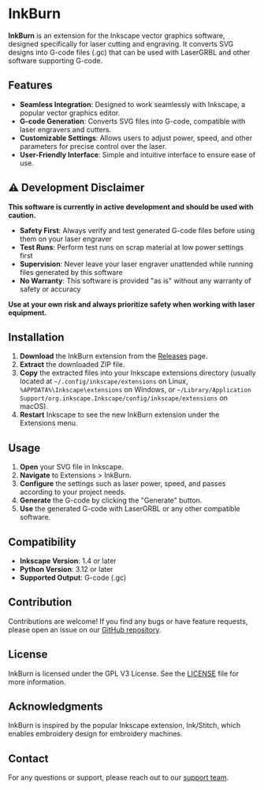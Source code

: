 # InkBurn

**InkBurn** is an extension for the Inkscape vector graphics software, designed specifically for laser cutting and engraving. It converts SVG designs into G-code files (.gc) that can be used with LaserGRBL and other software supporting G-code.


## Features

- **Seamless Integration**: Designed to work seamlessly with Inkscape, a popular vector graphics editor.
- **G-code Generation**: Converts SVG files into G-code, compatible with laser engravers and cutters.
- **Customizable Settings**: Allows users to adjust power, speed, and other parameters for precise control over the laser.
- **User-Friendly Interface**: Simple and intuitive interface to ensure ease of use.

## ⚠️ Development Disclaimer

**This software is currently in active development and should be used with caution.** 

- **Safety First**: Always verify and test generated G-code files before using them on your laser engraver
- **Test Runs**: Perform test runs on scrap material at low power settings first
- **Supervision**: Never leave your laser engraver unattended while running files generated by this software
- **No Warranty**: This software is provided "as is" without any warranty of safety or accuracy

**Use at your own risk and always prioritize safety when working with laser equipment.**

## Installation

1. **Download** the InkBurn extension from the [Releases](https://github.com/lgiuliani/inkburn/releases) page.
2. **Extract** the downloaded ZIP file.
3. **Copy** the extracted files into your Inkscape extensions directory (usually located at `~/.config/inkscape/extensions` on Linux, `%APPDATA%\Inkscape\extensions` on Windows, or `~/Library/Application Support/org.inkscape.Inkscape/config/inkscape/extensions` on macOS).
4. **Restart** Inkscape to see the new InkBurn extension under the Extensions menu.

## Usage

1. **Open** your SVG file in Inkscape.
2. **Navigate** to Extensions > InkBurn.
3. **Configure** the settings such as laser power, speed, and passes according to your project needs.
4. **Generate** the G-code by clicking the "Generate" button.
5. **Use** the generated G-code with LaserGRBL or any other compatible software.

## Compatibility

- **Inkscape Version**: 1.4 or later
- **Python Version**: 3.12 or later
- **Supported Output**: G-code (.gc)

## Contribution

Contributions are welcome! If you find any bugs or have feature requests, please open an issue on our [GitHub repository](https://github.com/lgiuliani/inkburn/issues).

## License

InkBurn is licensed under the GPL V3 License. See the [LICENSE](https://github.com/lgiuliani/inkburn/LICENSE) file for more information.

## Acknowledgments

InkBurn is inspired by the popular Inkscape extension, Ink/Stitch, which enables embroidery design for embroidery machines.

## Contact

For any questions or support, please reach out to our [support team](mailto:l_giuliani@hotmail.com).
